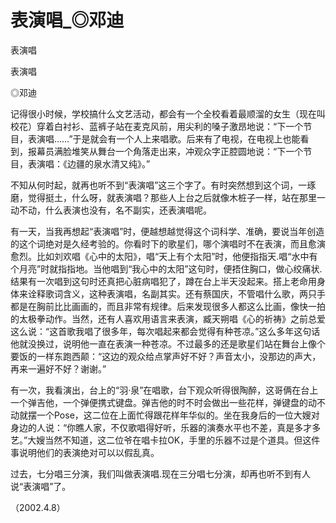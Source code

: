 # 表演唱_◎邓迪

表演唱

表演唱

◎邓迪

记得很小时候，学校搞什么文艺活动，都会有一个全校看着最顺溜的女生（现在叫校花）穿着白衬衫、蓝裤子站在麦克风前，用尖利的嗓子激昂地说：“下一个节目，表演唱……”于是就会有一个人上来唱歌。后来有了电视，在电视上也能看到，报幕员满脸堆笑从舞台一个角落走出来，冲观众字正腔圆地说：“下一个节目，表演唱：《边疆的泉水清又纯》。”

不知从何时起，就再也听不到“表演唱”这三个字了。有时突然想到这个词，一琢磨，觉得挺土，什么呀，就表演唱？那些人上台之后就像木桩子一样，站在那里一动不动，什么表演也没有，名不副实，还表演唱呢。

有一天，当我再想起“表演唱”时，便越想越觉得这个词科学、准确，要说当年创造的这个词绝对是久经考验的。你看时下的歌星们，哪个演唱时不在表演，而且愈演愈烈。比如刘欢唱《心中的太阳》，唱“天上有个太阳”时，他便指指天.唱“水中有个月亮”时就指指地。当他唱到“我心中的太阳”这句时，便捂住胸口，做心绞痛状.结果有一次唱到这句时还真把心脏病唱犯了，蹲在台上半天没起来。搭上老命用身体来诠释歌词含义，这种表演唱，名副其实。还有蔡国庆，不管唱什么歌，两只手都是在胸前比比画画的，而且非常有规律。后来发现很多人都这么比画，像快一拍的太极拳动作。当然，还有人喜欢用语言来表演，臧天朔唱《心的祈祷》之前总爱这么说：“这首歌我唱了很多年，每次唱起来都会觉得有种苍凉。”这么多年这句话他就没换过，说明他一直在表演一种苍凉。不过最多的还是歌星们站在舞台上像个要饭的一样东跑西颠：“这边的观众给点掌声好不好？声音太小，没那边的声大，再来一遍好不好？谢谢。”

有一次，我看演出，台上的“羽·泉”在唱歌，台下观众听得很陶醉，这哥俩在台上一个弹吉他，一个弹便携式键盘。弹吉他的时不时会做出一些花样，弹键盘的动不动就摆一个Pose，这二位在上面忙得跟花样年华似的。坐在我身后的一位大嫂对身边的人说：“你瞧人家，不仅歌唱得好听，乐器的演奏水平也不差，真是多才多艺。”大嫂当然不知道，这二位爷在唱卡拉OK，手里的乐器不过是个道具。但这件事说明他们的表演绝对可以以假乱真。

过去，七分唱三分演，我们叫做表演唱.现在三分唱七分演，却再也听不到有人说“表演唱”了。

（2002.4.8）